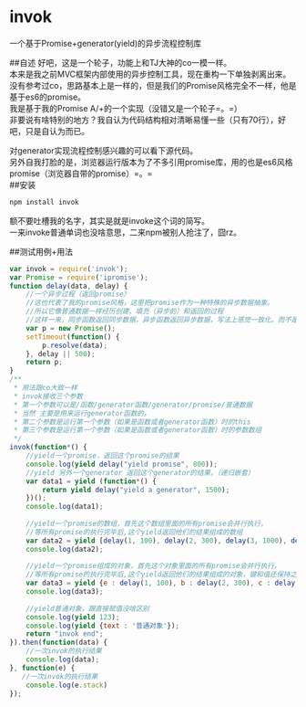 # invok
一个基于Promise+generator(yield)的异步流程控制库

##自述
好吧，这是一个轮子，功能上和TJ大神的co一模一样。  
本来是我之前MVC框架内部使用的异步控制工具，现在重构一下单独剥离出来。  
没有参考过co，思路基本上是一样的，但是我们的Promise风格完全不一样，他是基于es6的promise。  
我是基于我的Promise A/+的一个实现（没错又是一个轮子=。=）  
非要说有啥特别的地方？我自认为代码结构相对清晰易懂一些（只有70行），好吧，只是自认为而已。

对generator实现流程控制感兴趣的可以看下源代码。  
另外自我打脸的是，浏览器运行版本为了不多引用promise库，用的也是es6风格promise（浏览器自带的promise）=。=  
##安装
```javascript
npm install invok
```
额不要吐槽我的名字，其实是就是invoke这个词的简写。  
一来invoke普通单词也没啥意思，二来npm被别人抢注了，囧rz。

##测试用例+用法
```javascript
var invok = require('invok');
var Promise = require('ipromise');
function delay(data, delay) { 
    //一个异步过程（返回promise）
    //这也代表了我的promise风格，这里把promise作为一种特殊的异步数据抽象。
    //所以它像普通数据一样经历创建、填充（异步的）和返回的过程
    //这样一来，同步函数返回同步数据，异步函数返回异步数据，写法上感觉一致化。而不是每次都把异步函数包装成一个promise（es6的风格）
    var p = new Promise();
    setTimeout(function() {
        p.resolve(data);
    }, delay || 500);
    return p;
}
/**
 * 用法跟co大致一样
 * invok接收三个参数 
 * 第一个参数可以是/函数/generator函数/generator/promise/普通数据
 * 当然 主要是用来运行generator函数的。
 * 第二个参数是运行第一个参数（如果是函数或者generator函数）时的this
 * 第三个参数是运行第一个参数（如果是函数或者generator函数）时的参数数组
 */ 
invok(function*() {
    //yield一个promise，返回这个promise的结果 
    console.log(yield delay("yield promise", 800));
    //yield 另外一个generator 返回这个generator的结果，（递归嵌套）
    var data1 = yield (function*() {
        return yield delay("yield a generator", 1500);
    })();
    console.log(data1);
    
    //yield一个promise的数组，首先这个数组里面的所有promise会并行执行，
    //等所有promise的执行完毕后,这个yield返回他们的结果组成的数组
    var data2 = yield [delay(1, 100), delay(2, 300), delay(3, 1000), delay(4, 500)];
    console.log(data2);
    
    //yield一个promise组成的对象，首先这个对象里面的所有promise会并行执行，
    //等所有promise的执行完毕后,这个yield返回他们的结果组成的对象，键和值还保持之前的对应关系
    var data3 = yield {e : delay(1, 100), b : delay(2, 300), c : delay(3, 1000), d : delay(4, 500)};
    console.log(data3);
    
    //yield普通对象，跟直接赋值没啥区别
    console.log(yield 123);
    console.log(yield {text : '普通对象'});
    return "invok end";
}).then(function(data) {
    //一次invok的执行结果
    console.log(data);
}, function(e) {
   //一次invok的执行结果
    console.log(e.stack)
});
```
